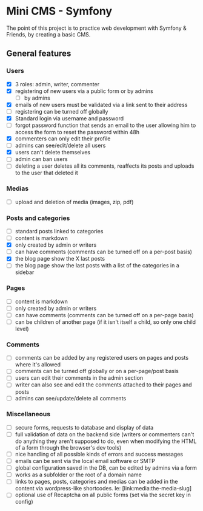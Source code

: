 # Mini CMS - Symfony

The point of this project is to practice web development with Symfony & Friends, by creating a basic CMS.

## General features

### Users

- [X] 3 roles: admin, writer, commenter
- [X] registering of new users via a public form or by admins
    - [ ] by admins
- [X] emails of new users must be validated via a link sent to their address
- [ ] registering can be turned off globally
- [X] Standard login via username and password
- [ ] forgot password function that sends an email to the user allowing him to access the form to reset the password within 48h
- [X] commenters can only edit their profile
- [ ] admins can see/edit/delete all users
- [X] users can't delete themselves
- [ ] admin can ban users
- [ ] deleting a user deletes all its comments, reaffects its posts and uploads to the user that deleted it

### Medias

- [ ] upload and deletion of media (images, zip, pdf)

### Posts and categories

- [ ] standard posts linked to categories
- [ ] content is markdown
- [X] only created by admin or writers
- [ ] can have comments (comments can be turned off on a per-post basis)
- [X] the blog page show the X last posts
- [ ] the blog page show the last posts with a list of the categories in a sidebar

### Pages

- [ ] content is markdown
- [ ] only created by admin or writers
- [ ] can have comments (comments can be turned off on a per-page basis)
- [ ] can be children of another page (if it isn't itself a child, so only one child level)

### Comments

- [ ] comments can be added by any registered users on pages and posts where it's allowed
- [ ] comments can be turned off globally or on a per-page/post basis
- [ ] users can edit their comments in the admin section
- [ ] writer can also see and edit the comments attached to their pages and posts
- [ ] admins can see/update/delete all comments

### Miscellaneous

- [ ] secure forms, requests to database and display of data
- [ ] full validation of data on the backend side (writers or commenters can't do anything they aren't supposed to do, even when modifying the HTML of a form through the browser's dev tools)
- [ ] nice handling of all possible kinds of errors and success messages
- [ ] emails can be sent via the local email software or SMTP
- [ ] global configuration saved in the DB, can be edited by admins via a form
- [ ] works as a subfolder or the root of a domain name
- [ ] links to pages, posts, categories and medias can be added in the content via wordpress-like shortcodes. Ie: [link:media:the-media-slug]
- [ ] optional use of Recaptcha on all public forms (set via the secret key in config)
